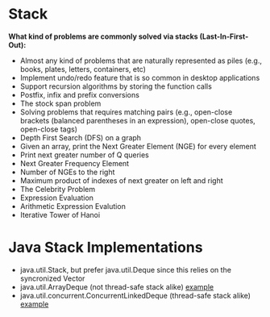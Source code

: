 # Stack

**What kind of problems are commonly solved via stacks (Last-In-First-Out):**

- Almost any kind of problems that are naturally represented as piles (e.g., books, plates, letters, containers, etc)
- Implement undo/redo feature that is so common in desktop applications
- Support recursion algorithms by storing the function calls
- Postfix, infix and prefix conversions
- The stock span problem
- Solving problems that requires matching pairs (e.g., open-close brackets (balanced parentheses in an expression), open-close quotes, open-close tags)
- Depth First Search (DFS) on a graph
- Given an array, print the Next Greater Element (NGE) for every element
- Print next greater number of Q queries
- Next Greater Frequency Element
- Number of NGEs to the right
- Maximum product of indexes of next greater on left and right
- The Celebrity Problem
- Expression Evaluation
- Arithmetic Expression Evalution
- Iterative Tower of Hanoi

# Java Stack Implementations

- java.util.Stack, but prefer java.util.Deque since this relies on the syncronized Vector
- java.util.ArrayDeque (not thread-safe stack alike) [example](https://github.com/AnghelLeonard/Data-Structures/tree/master/stack/StackViaDeque)
- java.util.concurrent.ConcurrentLinkedDeque (thread-safe stack alike) [example](https://github.com/AnghelLeonard/Data-Structures/tree/master/stack/StackViaConcurrentLinkedDeque)
